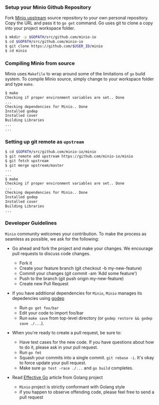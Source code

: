 ### Setup your Minio Github Repository
Fork [Minio upstream](https://github.com/Minio-io/minio/fork) source repository to your own personal repository. Copy the URL and pass it to ``go get`` command. Go uses git to clone a copy into your project workspace folder.
```sh
$ mkdir -p $GOPATH/src/github.com/minio-io
$ cd $GOPATH/src/github.com/minio-io
$ git clone https://github.com/$USER_ID/minio
$ cd minio
```

### Compiling Minio from source
Minio uses ``Makefile`` to wrap around some of the limitations of ``go`` build system. To compile Minio source, simply change to your workspace folder and type ``make``.
```sh
$ make
Checking if proper environment variables are set.. Done
...
Checking dependencies for Minio.. Done
Installed godep
Installed cover
Building Libraries
...
...
```

### Setting up git remote as ``upstream``
```sh
$ cd $GOPATH/src/github.com/minio-io/minio
$ git remote add upstream https://github.com/minio-io/minio
$ git fetch upstream
$ git merge upstream/master
...
...
$ make
Checking if proper environment variables are set.. Done
...
Checking dependencies for Minio.. Done
Installed godep
Installed cover
Building Libraries
...
```

###  Developer Guidelines
``Minio`` community welcomes your contribution. To make the process as seamless as possible, we ask for the following:
* Go ahead and fork the project and make your changes. We encourage pull requests to discuss code changes.
    - Fork it
    - Create your feature branch (git checkout -b my-new-feature)
    - Commit your changes (git commit -am 'Add some feature')
    - Push to the branch (git push origin my-new-feature)
    - Create new Pull Request

* If you have additional dependencies for ``Minio``, ``Minio`` manages its depedencies using [godep](https://github.com/tools/godep)
    - Run `go get foo/bar`
    - Edit your code to import foo/bar
    - Run `make save` from top-level directory (or `godep restore && godep save ./...`).
* When you're ready to create a pull request, be sure to:
    - Have test cases for the new code. If you have questions about how to do it, please ask in your pull request.
    - Run `go fmt`
    - Squash your commits into a single commit. `git rebase -i`. It's okay to force update your pull request.
    - Make sure `go test -race ./...` and `go build` completes.
* Read [Effective Go](https://github.com/golang/go/wiki/CodeReviewComments) article from Golang project
    - `Minio` project is strictly conformant with Golang style
    - if you happen to observe offending code, please feel free to send a pull request
